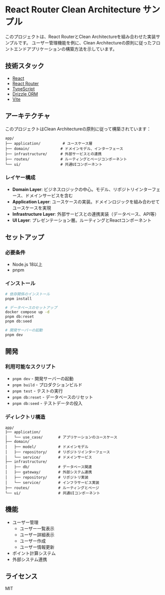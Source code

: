# React Router Clean Architecture サンプル

このプロジェクトは、React RouterとClean Architectureを組み合わせた実装サンプルです。
ユーザー管理機能を例に、Clean Architectureの原則に従ったフロントエンドアプリケーションの構築方法を示しています。

## 技術スタック

- [React](https://react.dev/)
- [React Router](https://reactrouter.com/)
- [TypeScript](https://www.typescriptlang.org/)
- [Drizzle ORM](https://orm.drizzle.team/)
- [Vite](https://vitejs.dev/)

## アーキテクチャ

このプロジェクトはClean Architectureの原則に従って構築されています：

```
app/
├── application/          # ユースケース層
├── domain/              # ドメインモデル、インターフェース
├── infrastructure/      # 外部サービスとの連携
├── routes/              # ルーティングとページコンポーネント
└── ui/                  # 共通UIコンポーネント
```

### レイヤー構成

- **Domain Layer**: ビジネスロジックの中心。モデル、リポジトリインターフェース、ドメインサービスを含む
- **Application Layer**: ユースケースの実装。ドメインロジックを組み合わせてユースケースを実現
- **Infrastructure Layer**: 外部サービスとの連携実装（データベース、API等）
- **UI Layer**: プレゼンテーション層。ルーティングとReactコンポーネント

## セットアップ

### 必要条件

- Node.js 18以上
- pnpm

### インストール

```bash
# 依存関係のインストール
pnpm install

# データベースのセットアップ
docker compose up -d
pnpm db:reset
pnpm db:seed

# 開発サーバーの起動
pnpm dev
```

## 開発

### 利用可能なスクリプト

- `pnpm dev` - 開発サーバーの起動
- `pnpm build` - プロダクションビルド
- `pnpm test` - テストの実行
- `pnpm db:reset` - データベースのリセット
- `pnpm db:seed` - テストデータの投入

### ディレクトリ構造

```
app/
├── application/
│   └── use_case/       # アプリケーションのユースケース
├── domain/
│   ├── model/          # ドメインモデル
│   ├── repository/     # リポジトリインターフェース
│   └── service/        # ドメインサービス
├── infrastructure/
│   ├── db/             # データベース関連
│   ├── gateway/        # 外部システム連携
│   ├── repository/     # リポジトリ実装
│   └── service/        # インフラサービス実装
├── routes/             # ルーティングとページ
└── ui/                 # 共通UIコンポーネント
```

## 機能

- ユーザー管理
  - ユーザー一覧表示
  - ユーザー詳細表示
  - ユーザー作成
  - ユーザー情報更新
- ポイント計算システム
- 外部システム連携

## ライセンス

MIT
